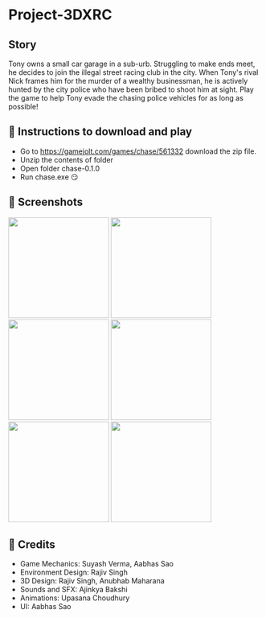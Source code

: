 # Project-3DXRC

## Story
Tony owns a small car garage in a sub-urb. Struggling to make ends meet, he decides to join the illegal street racing club in the city. When Tony's rival Nick frames him for the murder of a wealthy businessman, he is actively hunted by the city police who have been bribed to shoot him at sight. Play the game to help Tony evade the chasing police vehicles for as long as possible!

## 📝 Instructions to download and play
- Go to https://gamejolt.com/games/chase/561332 download the zip file.
- Unzip the contents of folder
- Open folder chase-0.1.0
- Run chase.exe 😏

## 📱 Screenshots
<p>
  <img src="https://user-images.githubusercontent.com/58210877/123508487-6cdba980-d68d-11eb-9544-a621b6bf2cfb.png" width="200" />
  <img src="https://user-images.githubusercontent.com/58210877/123508497-7bc25c00-d68d-11eb-8572-e8e141f5dbde.png" width="200" />
  <img src="https://user-images.githubusercontent.com/58210877/123508521-8e3c9580-d68d-11eb-8427-d17695bd899c.png" width="200" />
  <img src="https://user-images.githubusercontent.com/58210877/123508497-7bc25c00-d68d-11eb-8572-e8e141f5dbde.png" width="200" />
  <img src="https://user-images.githubusercontent.com/58210877/123508524-8f6dc280-d68d-11eb-83fc-c0c3a3f5874f.png" width="200" />
  <img src="https://user-images.githubusercontent.com/58210877/123508525-91378600-d68d-11eb-8338-caa0359bf559.png" width="200" />
</p>

## 👏 Credits
- Game Mechanics: Suyash Verma, Aabhas Sao
- Environment Design: Rajiv Singh
- 3D Design: Rajiv Singh, Anubhab Maharana
- Sounds and SFX: Ajinkya Bakshi
- Animations: Upasana Choudhury
- UI: Aabhas Sao
